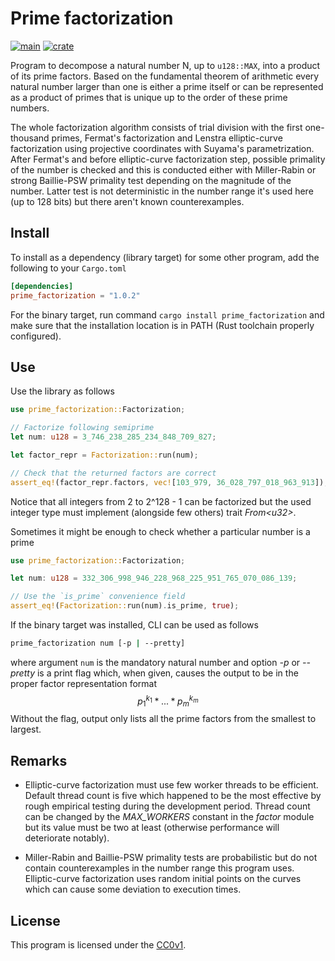# Prime factorization

[![main](https://github.com/elmomoilanen/prime-factorization/actions/workflows/main.yml/badge.svg)](https://github.com/elmomoilanen/prime-factorization/actions/workflows/main.yml)
[![crate](https://img.shields.io/crates/v/prime_factorization.svg?logo=rust&color=orange)](https://crates.io/crates/prime_factorization)

Program to decompose a natural number N, up to `u128::MAX`, into a product of its prime factors. Based on the fundamental theorem of arithmetic every natural number larger than one is either a prime itself or can be represented as a product of primes that is unique up to the order of these prime numbers.

The whole factorization algorithm consists of trial division with the first one-thousand primes, Fermat's factorization and Lenstra elliptic-curve factorization using projective coordinates with Suyama's parametrization. After Fermat's and before elliptic-curve factorization step, possible primality of the number is checked and this is conducted either with Miller-Rabin or strong Baillie-PSW primality test depending on the magnitude of the number. Latter test is not deterministic in the number range it's used here (up to 128 bits) but there aren't known counterexamples.

## Install ##

To install as a dependency (library target) for some other program, add the following to your `Cargo.toml`

```toml
[dependencies]
prime_factorization = "1.0.2"
```

For the binary target, run command `cargo install prime_factorization` and make sure that the installation location is in PATH (Rust toolchain properly configured).

## Use ##

Use the library as follows

```rust
use prime_factorization::Factorization;

// Factorize following semiprime
let num: u128 = 3_746_238_285_234_848_709_827;

let factor_repr = Factorization::run(num);

// Check that the returned factors are correct
assert_eq!(factor_repr.factors, vec![103_979, 36_028_797_018_963_913]);
```

Notice that all integers from 2 to 2^128 - 1 can be factorized but the used integer type must implement (alongside few others) trait *From\<u32\>*.

Sometimes it might be enough to check whether a particular number is a prime

```rust
use prime_factorization::Factorization;

let num: u128 = 332_306_998_946_228_968_225_951_765_070_086_139;

// Use the `is_prime` convenience field
assert_eq!(Factorization::run(num).is_prime, true);
```

If the binary target was installed, CLI can be used as follows

```bash
prime_factorization num [-p | --pretty]
```

where argument `num` is the mandatory natural number and option *-p* or *--pretty* is a print flag which, when given, causes the output to be in the proper factor representation format $$p_1^{k_1} * ... * p_m^{k_m}$$ Without the flag, output only lists all the prime factors from the smallest to largest.

## Remarks ##

- Elliptic-curve factorization must use few worker threads to be efficient. Default thread count is five which happened to be the most effective by rough empirical testing during the development period. Thread count can be changed by the *MAX_WORKERS* constant in the *factor* module but its value must be two at least (otherwise performance will deteriorate notably).

- Miller-Rabin and Baillie-PSW primality tests are probabilistic but do not contain counterexamples in the number range this program uses. Elliptic-curve factorization uses random initial points on the curves which can cause some deviation to execution times.

## License ##

This program is licensed under the [CC0v1](https://github.com/elmomoilanen/prime-factorization/blob/main/LICENSE).
